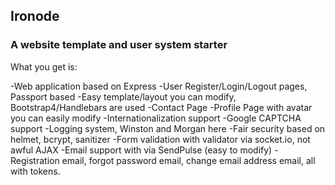 
## Ironode

### A website template and user system starter

What you get is:


-Web application based on Express
-User Register/Login/Logout pages, Passport based
-Easy template/layout you can modify, Bootstrap4/Handlebars are used
-Contact Page
-Profile Page with avatar you can easily modify
-Internationalization support
-Google CAPTCHA support
-Logging system, Winston and Morgan here
-Fair security based on helmet, bcrypt, sanitizer
-Form validation with validator via socket.io, not awful AJAX
-Email support with via SendPulse (easy to modify)
-Registration email, forgot password email, change email address email, all with tokens.


  
